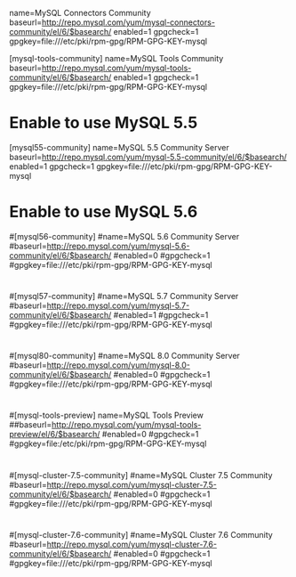 name=MySQL Connectors Community
baseurl=http://repo.mysql.com/yum/mysql-connectors-community/el/6/$basearch/
enabled=1
gpgcheck=1
gpgkey=file:///etc/pki/rpm-gpg/RPM-GPG-KEY-mysql

[mysql-tools-community]
name=MySQL Tools Community
baseurl=http://repo.mysql.com/yum/mysql-tools-community/el/6/$basearch/
enabled=1
gpgcheck=1
gpgkey=file:///etc/pki/rpm-gpg/RPM-GPG-KEY-mysql

# Enable to use MySQL 5.5
[mysql55-community]
name=MySQL 5.5 Community Server
baseurl=http://repo.mysql.com/yum/mysql-5.5-community/el/6/$basearch/
enabled=1
gpgcheck=1
gpgkey=file:///etc/pki/rpm-gpg/RPM-GPG-KEY-mysql

# Enable to use MySQL 5.6
#[mysql56-community]
#name=MySQL 5.6 Community Server
#baseurl=http://repo.mysql.com/yum/mysql-5.6-community/el/6/$basearch/
#enabled=0
#gpgcheck=1
#gpgkey=file:///etc/pki/rpm-gpg/RPM-GPG-KEY-mysql
#
#[mysql57-community]
#name=MySQL 5.7 Community Server
#baseurl=http://repo.mysql.com/yum/mysql-5.7-community/el/6/$basearch/
#enabled=1
#gpgcheck=1
#gpgkey=file:///etc/pki/rpm-gpg/RPM-GPG-KEY-mysql
#
#[mysql80-community]
#name=MySQL 8.0 Community Server
#baseurl=http://repo.mysql.com/yum/mysql-8.0-community/el/6/$basearch/
#enabled=0
#gpgcheck=1
#gpgkey=file:///etc/pki/rpm-gpg/RPM-GPG-KEY-mysql
#
#[mysql-tools-preview]
name=MySQL Tools Preview
##baseurl=http://repo.mysql.com/yum/mysql-tools-preview/el/6/$basearch/
#enabled=0
#gpgcheck=1
#gpgkey=file:/etc/pki/rpm-gpg/RPM-GPG-KEY-mysql
#
#[mysql-cluster-7.5-community]
#name=MySQL Cluster 7.5 Community
#baseurl=http://repo.mysql.com/yum/mysql-cluster-7.5-community/el/6/$basearch/
#enabled=0
#gpgcheck=1
#gpgkey=file:///etc/pki/rpm-gpg/RPM-GPG-KEY-mysql
#
#[mysql-cluster-7.6-community]
#name=MySQL Cluster 7.6 Community
#baseurl=http://repo.mysql.com/yum/mysql-cluster-7.6-community/el/6/$basearch/
#enabled=0
#gpgcheck=1
#gpgkey=file:///etc/pki/rpm-gpg/RPM-GPG-KEY-mysql